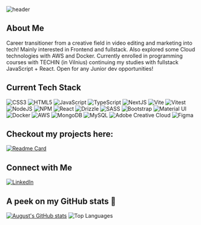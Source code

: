 ![header](https://capsule-render.vercel.app/api?type=venom&color=auto&height=300&section=header&text=Hey%20I%20am%20August&fontSize=90)

## About Me
Career transitioner from a creative field in video editing and marketing into tech! Mainly interested in Frontend and fullstack. Also explored some Cloud technologies with AWS and Docker. Currently enrolled in programming courses with TECHIN (in Vilnius) continuing my studies with fullstack JavaScript + React. Open for any Junior dev opportunities!

## Current Tech Stack
![CSS3](https://img.shields.io/badge/CSS3-1572B6?style=for-the-badge&logo=css3&logoColor=white)
![HTML5](https://img.shields.io/badge/HTML5-E34F26?style=for-the-badge&logo=html5&logoColor=white)
![JavaScript](https://img.shields.io/badge/JavaScript-323330?style=for-the-badge&logo=javascript&logoColor=F7DF1E)
![TypeScript](https://img.shields.io/badge/TypeScript-007ACC?style=for-the-badge&logo=typescript&logoColor=white)
![NextJS](https://img.shields.io/badge/next%20js-000000?style=for-the-badge&logo=nextdotjs&logoColor=white)
![Vite](https://img.shields.io/badge/Vite-B73BFE?style=for-the-badge&logo=vite&logoColor=FFD62E)
![Vitest](https://img.shields.io/badge/Vitest-%236E9F18?style=for-the-badge&logo=Vitest&logoColor=%23fcd703)
![NodeJS](https://img.shields.io/badge/Node%20js-339933?style=for-the-badge&logo=nodedotjs&logoColor=white)
![NPM](https://img.shields.io/badge/npm-CB3837?style=for-the-badge&logo=npm&logoColor=white)
![React](https://img.shields.io/badge/React-20232A?style=for-the-badge&logo=react&logoColor=61DAFB)
![Drizzle](https://img.shields.io/badge/drizzle-C5F74F?style=for-the-badge&logo=drizzle&logoColor=black)
![SASS](https://img.shields.io/badge/Sass-CC6699?style=for-the-badge&logo=sass&logoColor=white)
![Bootstrap](https://img.shields.io/badge/Bootstrap-563D7C?style=for-the-badge&logo=bootstrap&logoColor=white)
![Material UI](https://img.shields.io/badge/Material%20UI-007FFF?style=for-the-badge&logo=mui&logoColor=white)
![Docker](https://img.shields.io/badge/Docker-2CA5E0?style=for-the-badge&logo=docker&logoColor=white)
![AWS](https://img.shields.io/badge/Amazon_Web_Services-FF9900?style=for-the-badge&logo=amazonwebservices&logoColor=white)
![MongoDB](https://img.shields.io/badge/MongoDB-4EA94B?style=for-the-badge&logo=mongodb&logoColor=white)
![MySQL](https://img.shields.io/badge/MySQL-005C84?style=for-the-badge&logo=mysql&logoColor=white)
![Adobe Creative Cloud](https://img.shields.io/badge/Adobe%20Creative%20Cloud-DA1F26?style=for-the-badge&logo=Adobe%20Creative%20Cloud&logoColor=white)
![Figma](https://img.shields.io/badge/Figma-F24E1E?style=for-the-badge&logo=figma&logoColor=white)

## Checkout my projects here:
[![Readme Card](https://github-readme-stats.vercel.app/api/pin/?username=AugustinaCodes&repo=skinCodeSkincareQuizGroupProject&theme=material-palenight)](https://github.com/AugustinaCodes/skinCodeSkincareQuizGroupProject)

## Connect with Me
[![LinkedIn](https://img.shields.io/badge/LinkedIn-0077B5?style=for-the-badge&logo=linkedin&logoColor=white)](https://www.linkedin.com/in/augustinabal/)

## A peek on my GitHub stats 👀

[![August's GitHub stats](https://github-readme-stats.vercel.app/api?username=AugustinaCodes&show_icons=true&theme=material-palenight)](https://github.com/augustinacodes/github-readme-stats)
![Top Languages](https://github-readme-stats.vercel.app/api/top-langs/?username=AugustinaCodes&layout=compact&theme=material-palenight)

